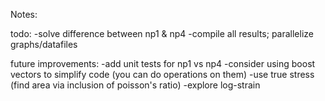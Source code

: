 Notes:

todo:
-solve difference between np1 & np4
-compile all results; parallelize graphs/datafiles


future improvements:
-add unit tests for np1 vs np4
-consider using boost vectors to simplify code (you can do operations on them)
-use true stress (find area via inclusion of poisson's ratio)
-explore log-strain
